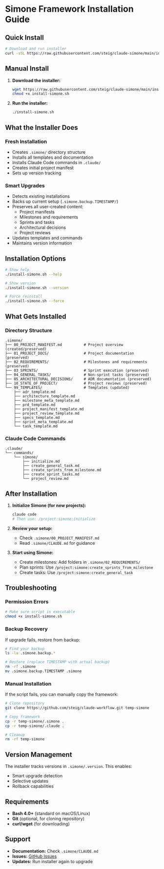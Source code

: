 # Simone Framework Installation Guide

## Quick Install

```bash
# Download and run installer
curl -sSL https://raw.githubusercontent.com/steig/claude-simone/main/install-simone.sh | bash
```

## Manual Install

1. **Download the installer:**
   ```bash
   wget https://raw.githubusercontent.com/steig/claude-simone/main/install-simone.sh
   chmod +x install-simone.sh
   ```

2. **Run the installer:**
   ```bash
   ./install-simone.sh
   ```

## What the Installer Does

### Fresh Installation
- Creates `.simone/` directory structure
- Installs all templates and documentation
- Installs Claude Code commands in `.claude/`
- Creates initial project manifest
- Sets up version tracking

### Smart Upgrades
- Detects existing installations
- Backs up current setup (`.simone.backup.TIMESTAMP/`)
- Preserves all user-created content:
  - Project manifests
  - Milestones and requirements
  - Sprints and tasks
  - Architectural decisions
  - Project reviews
- Updates templates and commands
- Maintains version information

## Installation Options

```bash
# Show help
./install-simone.sh --help

# Show version
./install-simone.sh --version

# Force reinstall
./install-simone.sh --force
```

## What Gets Installed

### Directory Structure
```
.simone/
├── 00_PROJECT_MANIFEST.md          # Project overview (created/preserved)
├── 01_PROJECT_DOCS/                # Project documentation (preserved)
├── 02_REQUIREMENTS/                # Milestones and requirements (preserved)
├── 03_SPRINTS/                     # Sprint execution (preserved)
├── 04_GENERAL_TASKS/               # Non-sprint tasks (preserved)
├── 05_ARCHITECTURAL_DECISIONS/     # ADR documentation (preserved)
├── 10_STATE_OF_PROJECT/            # Project reviews (preserved)
└── 99_TEMPLATES/                   # Templates (updated)
    ├── adr_template.md
    ├── architecture_template.md
    ├── milestone_meta_template.md
    ├── prd_template.md
    ├── project_manifest_template.md
    ├── project_review_template.md
    ├── specs_template.md
    ├── sprint_meta_template.md
    └── task_template.md
```

### Claude Code Commands
```
.claude/
└── commands/
    └── simone/
        ├── initialize.md
        ├── create_general_task.md
        ├── create_sprints_from_milestone.md
        ├── create_sprint_tasks.md
        └── project_review.md
```

## After Installation

1. **Initialize Simone (for new projects):**
   ```bash
   claude code
   # Then use: /project:simone:initialize
   ```

2. **Review your setup:**
   - Check `.simone/00_PROJECT_MANIFEST.md`
   - Read `.simone/CLAUDE.md` for guidance

3. **Start using Simone:**
   - Create milestones: Add folders in `.simone/02_REQUIREMENTS/`
   - Plan sprints: Use `/project:simone:create_sprints_from_milestone`
   - Create tasks: Use `/project:simone:create_general_task`

## Troubleshooting

### Permission Errors
```bash
# Make sure script is executable
chmod +x install-simone.sh
```

### Backup Recovery
If upgrade fails, restore from backup:
```bash
# Find your backup
ls -la .simone.backup.*

# Restore (replace TIMESTAMP with actual backup)
rm -rf .simone
mv .simone.backup.TIMESTAMP .simone
```

### Manual Installation
If the script fails, you can manually copy the framework:
```bash
# Clone repository
git clone https://github.com/steig/claude-workflow.git temp-simone

# Copy framework
cp -r temp-simone/.simone .
cp -r temp-simone/.claude .

# Cleanup
rm -rf temp-simone
```

## Version Management

The installer tracks versions in `.simone/.version`. This enables:
- Smart upgrade detection
- Selective updates
- Rollback capabilities

## Requirements

- **Bash 4.0+** (standard on macOS/Linux)
- **Git** (optional, for cloning repository)
- **curl/wget** (for downloading)

## Support

- **Documentation:** Check `.simone/CLAUDE.md`
- **Issues:** [GitHub Issues](https://github.com/steig/claude-workflow/issues)
- **Updates:** Run installer again to upgrade